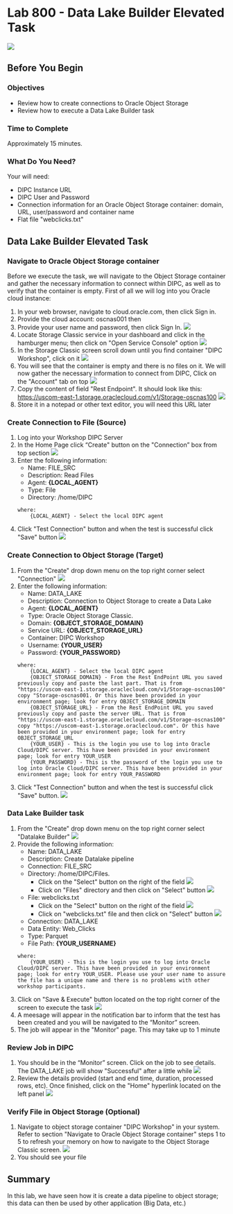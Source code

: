 # Lab 800 - Data Lake Builder Elevated Task 
![](images/800/image800_0.png)

## Before You Begin

### Objectives
-   Review how to create connections to Oracle Object Storage
-   Review how to execute a Data Lake Builder task

### Time to Complete 
Approximately 15 minutes.

### What Do You Need?
Your will need:
- DIPC Instance URL
- DIPC User and Password
- Connection information for an Oracle Object Storage container: domain, URL, user/password and container name
- Flat file "webclicks.txt"


## Data Lake Builder Elevated Task

### Navigate to Oracle Object Storage container
Before we execute the task, we will navigate to the Object Storage container and gather the necessary information to connect within DIPC, as well as to verify that the container is empty. First of all we will log into you Oracle cloud instance:
1. In your web browser, navigate to cloud.oracle.com, then click Sign in.
2. Provide the cloud account: oscnas001 then <Enter>
3. Provide your user name and password, then click Sign In. 
![](images/800/image800_1.png)
4. Locate Storage Classic service in your dashboard and click in the hamburger menu; then click on "Open Service Console" option 
![](images/800/image800_2.png)
5. In the Storage Classic screen scroll down until you find container "DIPC Workshop", click on it
![](images/800/image800_3.png)
6. You will see that the container is empty and there is no files on it. We will now gather the necessary information to connect from DIPC, Click on the "Account" tab on top 
![](images/800/image800_4.png)
7. Copy the content of field "Rest Endpoint". It should look like this: https://uscom-east-1.storage.oraclecloud.com/v1/Storage-oscnas100 
![](images/800/image800_5.png)
8. Store it in a notepad or other text editor, you will need this URL later


### Create Connection to File (Source)
1. Log into your Workshop DIPC Server
2.	In the Home Page click “Create" button on the "Connection” box from top section 
![](images/800/image800_6.png)
3. 	Enter the following information:
	- Name: FILE_SRC
	- Description: Read Files
	- Agent: **{LOCAL_AGENT}**
	- Type: File
	- Directory: /home/DIPC
	```
	where:
		{LOCAL_AGENT} - Select the local DIPC agent 
	```
 4. Click "Test Connection" button and when the test is successful click "Save" button 
 ![](images/800/image800_7.png)


### Create Connection to Object Storage (Target)
1. From the "Create" drop down menu on the top right corner select "Connection" 
![](images/800/image800_8.png)
2.	Enter the following information:
    - Name: DATA_LAKE
    - Description: Connection to Object Storage to create a Data Lake
    - Agent: **{LOCAL_AGENT}**
    - Type: Oracle Object Storage Classic.
    - Domain: **{OBJECT_STORAGE_DOMAIN}**
	- Service URL: **{OBJECT_STORAGE_URL}**
	- Container: DIPC Workshop
    - Username: **{YOUR_USER}**
    - Password: **{YOUR_PASSWORD}**
	```
	where:
		{LOCAL_AGENT} - Select the local DIPC agent 
		{OBJECT_STORAGE_DOMAIN} - From the Rest EndPoint URL you saved previously copy and paste the last part. That is from "https://uscom-east-1.storage.oraclecloud.com/v1/Storage-oscnas100" copy "Storage-oscnas001. Or this have been provided in your environment page; look for entry OBJECT_STORAGE_DOMAIN
		{OBJECT_STORAGE_URL} - From the Rest EndPoint URL you saved previously copy and paste the server URL. That is from "https://uscom-east-1.storage.oraclecloud.com/v1/Storage-oscnas100" copy "https://uscom-east-1.storage.oraclecloud.com". Or this have been provided in your environment page; look for entry OBJECT_STORAGE_URL
		{YOUR_USER} - This is the login you use to log into Oracle Cloud/DIPC server. This have been provided in your environment page; look for entry YOUR_USER
		{YOUR_PASSWORD} - This is the password of the login you use to log into Oracle Cloud/DIPC server. This have been provided in your environment page; look for entry YOUR_PASSWORD
	```
3. Click "Test Connection" button and when the test is successful click "Save" button. 
![](images/800/image800_9.png)


### Data Lake Builder task
1.	From the "Create" drop down menu on the top right corner select "Datalake Builder" 
![](images/800/image800_10.png)
2.	Provide the following information:
	- Name:  DATA_LAKE
	- Description: Create Datalake pipeline
	- Connection: FILE_SRC
	- Directory: /home/DIPC/Files. 
		- Click on the "Select" button on the right of the field 
		![](images/800/image800_11.png)
		- Click on "Files" directory and then click on "Select" button 
		![](images/800/image800_12.png)
	- File: webclicks.txt
		- Click on the "Select" button on the right of the field 
		![](images/800/image800_13.png)
		- Click on  "webclicks.txt" file and then click on "Select" button 
		![](images/800/image800_14.png)
	- Connection: DATA_LAKE
	- Data Entity: Web_Clicks
	- Type: Parquet
	- File Path: **{YOUR_USERNAME}**
	```
	where:
		{YOUR_USER} - This is the login you use to log into Oracle Cloud/DIPC server. This have been provided in your environment page; look for entry YOUR_USER. Please use your user name to assure the file has a unique name and there is no problems with other workshop participants.
	```
3. Click on "Save & Execute" button located on the top right corner of the screen to execute the task 
![](images/800/image800_15.png)
4.	A meesage  will appear in the notification bar to inform that the test has been created and you will be navigated to the “Monitor” screen. 
5.	The job will appear in the "Monitor" page. This may take up to 1 minute


### Review Job in DIPC
1.	You should be in the “Monitor” screen. Click on the job to see details. The DATA_LAKE job will show "Successful" after a little while 
![](images/800/image800_16.png)
2.	Review the details provided (start and end time, duration, processed rows, etc). Once finished, click on the "Home" hyperlink located on the left panel 
![](images/800/image800_17.png)


### Verify File in Object Storage (Optional)
1.	Navigate to object storage container "DIPC Workshop" in your system. Refer to section "Navigate to Oracle Object Storage container" steps 1 to 5 to refresh your memory on how to navigate to the Object Storage Classic screen. 
![](images/800/image800_18.png)
2.	You should see your file
 

## Summary
In this lab, we have seen how it is create a data pipeline to object storage; this data can then be used by other application (Big Data, etc.)
